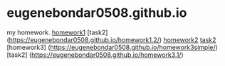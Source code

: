 # eugenebondar0508.github.io
my homework.
[homework1](https://eugenebondar0508.github.io/homework1.1/) [task2] (https://eugenebondar0508.github.io/homework1.2/) 
[homework2](https://eugenebondar0508.github.io/homework2.1/)  [task2](https://eugenebondar0508.github.io/homework2.2/) 
[homework3] (https://eugenebondar0508.github.io/homework3simple/) [task2] (https://eugenebondar0508.github.io/homework3.1/)
